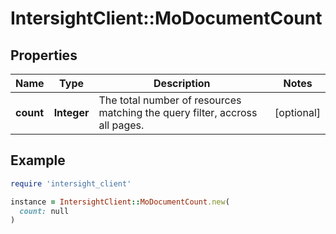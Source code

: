# IntersightClient::MoDocumentCount

## Properties

| Name | Type | Description | Notes |
| ---- | ---- | ----------- | ----- |
| **count** | **Integer** | The total number of resources matching the query filter, accross all pages. | [optional] |

## Example

```ruby
require 'intersight_client'

instance = IntersightClient::MoDocumentCount.new(
  count: null
)
```

